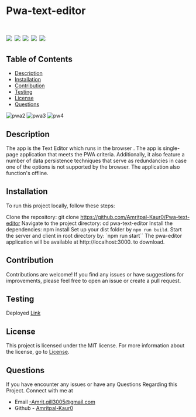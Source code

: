 # Pwa-text-editor


 #  ![](https://img.shields.io/badge/htmlplugin-PWA/manifest-brown) ![](https://img.shields.io/badge/npm-PWA-blue) ![](https://img.shields.io/badge/license-MIT-brightgreen) ![](https://img.shields.io/badge/concurrently-webpack-orange) ![](https://img.shields.io/badge/node.js-plugin-red) 

 ## Table of Contents

- [Description](#description)
- [Installation](#installation)
- [Contribution](#contribution)
- [Testing](#testing)
- [License](#license)
- [Questions](#questions)


![pwa2](https://github.com/Amritpal-Kaur0/Pwa-text-editor/assets/128442182/f453892d-456b-45a6-8d86-fcd617629765)
![pwa3](https://github.com/Amritpal-Kaur0/Pwa-text-editor/assets/128442182/9f0495e2-e9c9-4a2b-84f1-839e7c35d894)
![pw4](https://github.com/Amritpal-Kaur0/Pwa-text-editor/assets/128442182/c43f348a-668b-40e8-8c0f-7980584fe5bc)




## Description
The app is the Text Editor which runs in the browser . The app is single-page application that meets the PWA criteria. Additionally, it also feature a number of data persistence techniques that serve as redundancies in case one of the options is not supported by the browser. The application also function's offline.

## Installation

To run this project locally, follow these steps:

Clone the repository: git clone https://github.com/Amritpal-Kaur0/Pwa-text-editor Navigate to the project directory: cd pwa-text-editor Install the dependencies: npm install Set up your dist folder by `npm run build`. Start the server and client in root directory by: `npm run start`` The pwa-editor application  will be available at http://localhost:3000. to download.

## Contribution
Contributions are welcome! If you find any issues or have suggestions for improvements, please feel free to open an issue or create a pull request.

## Testing 
 Deployed [Link](https://another-text-edit-a46eb54f2abd.herokuapp.com/)

## License
This project is licensed under the MIT license. For more information about the license, go to [License](https://choosealicense.com/licenses/mit/).

## Questions
If you have encounter any issues or have any Questions Regarding this Project. Connect with me at

- Email -Amrit.gill3005@gmail.com 
- Github - [Amritpal-Kaur0](https://github.com/Amritpal-Kaur0) 
